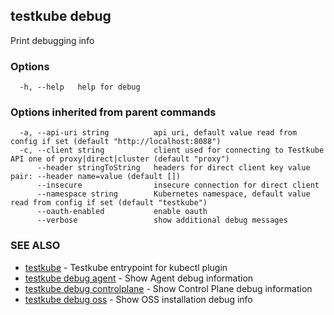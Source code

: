 
<head>
  <meta name="og:type" content="reference-doc" />
</head>

## testkube debug

Print debugging info

### Options

```
  -h, --help   help for debug
```

### Options inherited from parent commands

```
  -a, --api-uri string          api uri, default value read from config if set (default "http://localhost:8088")
  -c, --client string           client used for connecting to Testkube API one of proxy|direct|cluster (default "proxy")
      --header stringToString   headers for direct client key value pair: --header name=value (default [])
      --insecure                insecure connection for direct client
      --namespace string        Kubernetes namespace, default value read from config if set (default "testkube")
      --oauth-enabled           enable oauth
      --verbose                 show additional debug messages
```

### SEE ALSO

* [testkube](testkube.md)	 - Testkube entrypoint for kubectl plugin
* [testkube debug agent](testkube_debug_agent.md)	 - Show Agent debug information
* [testkube debug controlplane](testkube_debug_controlplane.md)	 - Show Control Plane debug information
* [testkube debug oss](testkube_debug_oss.md)	 - Show OSS installation debug info


